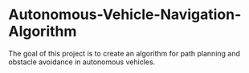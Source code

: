 # Autonomous-Vehicle-Navigation-Algorithm
The goal of this project is to create an algorithm for path planning and obstacle avoidance in autonomous vehicles.
